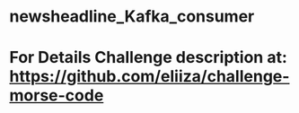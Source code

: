 # newsheadline_Kafka_consumer

# For Details Challenge description at: https://github.com/eliiza/challenge-morse-code
